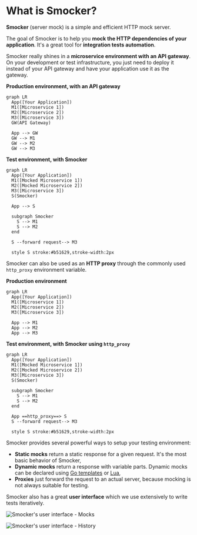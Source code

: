 # What is Smocker?

**Smocker** (server mock) is a simple and efficient HTTP mock server.

The goal of Smocker is to help you **mock the HTTP dependencies of your application**. It's a great tool for **integration tests automation**.

Smocker really shines in a **microservice environment with an API gateway**. On your development or test infrastructure, you just need to deploy it instead of your API gateway and have your application use it as the gateway.

<div class="row wrap around-justified">
<div class="text-center figure">

**Production environment, with an API gateway**

```mermaid
graph LR
  App([Your Application])
  M1([Microservice 1])
  M2([Microservice 2])
  M3([Microservice 3])
  GW(API Gateway)

  App --> GW
  GW --> M1
  GW --> M2
  GW --> M3
```

</div>
<div class="text-center figure">

**Test environment, with Smocker**

```mermaid
graph LR
  App([Your Application])
  M1([Mocked Microservice 1])
  M2([Mocked Microservice 2])
  M3([Microservice 3])
  S(Smocker)

  App --> S

  subgraph Smocker
    S --> M1
    S --> M2
  end

  S --forward request--> M3

  style S stroke:#b51629,stroke-width:2px
```

</div>
</div>

Smocker can also be used as an **HTTP proxy** through the commonly used `http_proxy` environment variable.

<div class="row wrap around-justified">
<div class="text-center figure">

**Production environment**

```mermaid
graph LR
  App([Your Application])
  M1([Microservice 1])
  M2([Microservice 2])
  M3([Microservice 3])

  App --> M1
  App --> M2
  App --> M3
```

</div>
<div class="text-center figure">

**Test environment, with Smocker using `http_proxy`**

```mermaid
graph LR
  App([Your Application])
  M1([Mocked Microservice 1])
  M2([Mocked Microservice 2])
  M3([Microservice 3])
  S(Smocker)

  subgraph Smocker
    S --> M1
    S --> M2
  end

  App ==http_proxy==> S
  S --forward request--> M3

  style S stroke:#b51629,stroke-width:2px
```

</div>
</div>

Smocker provides several powerful ways to setup your testing environment:

- **Static mocks** return a static response for a given request. It's the most basic behavior of Smocker,
- **Dynamic mocks** return a response with variable parts. Dynamic mocks can be declared using [Go templates](https://golang.org/pkg/html/template/) or [Lua](https://www.lua.org/),
- **Proxies** just forward the request to an actual server, because mocking is not always suitable for testing.

Smocker also has a great **user interface** which we use extensively to write tests iteratively.

![Smocker's user interface - Mocks](/screenshot-mocks.png)

![Smocker's user interface - History](/screenshot-history.png)
